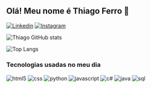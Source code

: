 ## Olá! Meu nome é Thiago Ferro 👋


[![Linkedin](https://img.shields.io/badge/LinkedIn-0077B5?style=for-the-badge&logo=linkedin&logoColor=white)](https://www.linkedin.com/in/thiago-ferro-souza-aa5769241/)
[![Instagram](https://img.shields.io/badge/Instagram-E4405F?style=for-the-badge&logo=instagram&logoColor=white)](https://www.instagram.com/thiiferro/profilecard/?igsh=dmFxdXhtMmU2OHVw)

![Thiago GitHub stats](https://github-readme-stats.vercel.app/api?username=thiiferro&show_icons=true&theme=dark)

![Top Langs](https://github-readme-stats.vercel.app/api/top-langs/?username=thiiferro&layout=compact)

### Tecnologias usadas no meu dia

<div style="display: inline_block">
    <img align="center" alt="html5" src="https://img.shields.io/badge/HTML5-E34F26?style=for-the-badge&logo=html5&logoColor=white"/>
    <img align="center" alt="css" src="https://img.shields.io/badge/CSS3-1572B6?style=for-the-badge&logo=css3&logoColor=white"/>
    <img align="center" alt="python" src="https://img.shields.io/badge/Python-14354C?style=for-the-badge&logo=python&logoColor=white"/>
    <img align="center" alt="javascript" src="https://img.shields.io/badge/JavaScript-323330?style=for-the-badge&logo=javascript&logoColor=F7DF1Ee"/>
    <img align="center" alt="c#" src="https://img.shields.io/badge/C%23-239120?style=for-the-badge&logo=c-sharp&logoColor=white"/>
    <img align="center" alt="java" src="https://img.shields.io/badge/Java-ED8B00?style=for-the-badge&logo=openjdk&logoColor=white"/>
    <img align="center" alt="sql" src="https://img.shields.io/badge/MySQL-00000F?style=for-the-badge&logo=mysql&logoColor=white"/>
</div>

